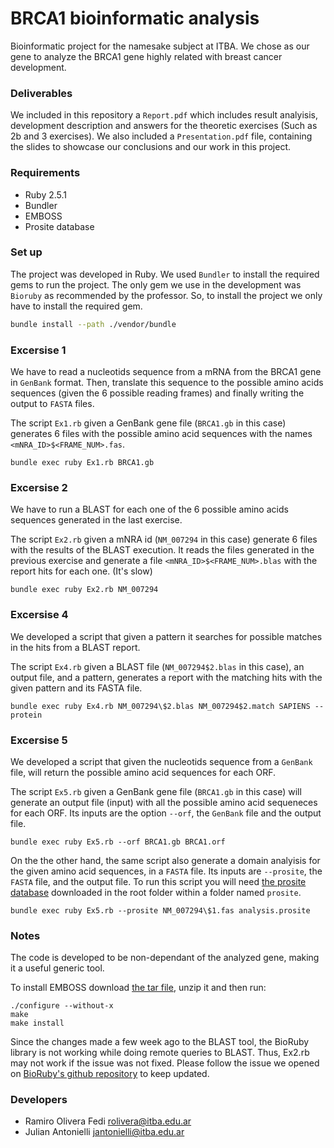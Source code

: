 # BRCA1 bioinformatic analysis

Bioinformatic project for the namesake subject at ITBA. We chose as our gene to analyze the BRCA1 gene highly related with breast cancer development.

### Deliverables

We included in this repository a `Report.pdf` which includes result analyisis, development description and answers for the theoretic exercises (Such as 2b and 3 exercises). We also included a `Presentation.pdf` file, containing the slides to showcase our conclusions and our work in this project.

### Requirements

* Ruby 2.5.1
* Bundler
* EMBOSS
* Prosite database

### Set up
The project was developed in Ruby. We used `Bundler` to install the required gems to run the project. The only gem we use in the development was `Bioruby` as recommended by the professor. So, to install the project we only have to install the required gem.

```sh
bundle install --path ./vendor/bundle
```

### Excersise 1
We have to read a nucleotids sequence from a mRNA from the BRCA1 gene in `GenBank` format. Then, translate this sequence to the possible amino acids sequences (given the 6 possible reading frames) and finally writing the output to `FASTA` files.

The script `Ex1.rb` given a GenBank gene file (`BRCA1.gb` in this case) generates 6 files with the possible amino acid sequences with the names `<mNRA_ID>$<FRAME_NUM>.fas`.

```
bundle exec ruby Ex1.rb BRCA1.gb
```

### Excersise 2
We have to run a BLAST for each one of the 6 possible amino acids sequences generated in the last exercise.

The script `Ex2.rb` given a mNRA id (`NM_007294` in this case) generate 6 files with the results of the BLAST execution. It reads the files generated in the previous exercise and generate a file `<mNRA_ID>$<FRAME_NUM>.blas` with the report hits for each one. (It's slow)

```
bundle exec ruby Ex2.rb NM_007294
```

### Excersise 4
We developed a script that given a pattern it searches for possible matches in the hits from a BLAST report.

The script `Ex4.rb` given a BLAST file (`NM_007294$2.blas` in this case), an output file, and a pattern, generates a report with the matching hits with the given pattern and its FASTA file.

```
bundle exec ruby Ex4.rb NM_007294\$2.blas NM_007294$2.match SAPIENS --protein
```

### Excersise 5
We developed a script that given the nucleotids sequence from a `GenBank` file, will return the possible amino acid sequences for each ORF.

The script `Ex5.rb` given a GenBank gene file (`BRCA1.gb` in this case) will generate an output file (input) with all the possible amino acid sequeneces for each ORF. Its inputs are the option `--orf`, the `GenBank` file and the output file.

```
bundle exec ruby Ex5.rb --orf BRCA1.gb BRCA1.orf
```

On the the other hand, the same script also generate a domain analyisis for the given amino acid sequences, in a `FASTA` file. Its inputs are `--prosite`, the `FASTA` file, and the output file. To run this script you will need [the prosite database](ftp.expasy.org/databases/prosite/) downloaded in the root folder within a folder named `prosite`.

```
bundle exec ruby Ex5.rb --prosite NM_007294\$1.fas analysis.prosite
```

### Notes

The code is developed to be non-dependant of the analyzed gene, making it a useful generic tool.

To install EMBOSS download [the tar file](emboss.open-bio.org/pub/EMBOSS/EMBOSS-6.6.0.tar.gz), unzip it and then run:

```
./configure --without-x
make
make install
```

Since the changes made a few week ago to the BLAST tool, the BioRuby library is not working while doing remote queries to BLAST. Thus, Ex2.rb may not work if the issue was not fixed. Please follow the issue we opened on [BioRuby's github repository](https://github.com/bioruby/bioruby/issues/123) to keep updated.

### Developers

* Ramiro Olivera Fedi [rolivera@itba.edu.ar](mailto:rolivera@itba.edu.ar)
* Julian Antonielli [jantonielli@itba.edu.ar](mailto:jantonielli@itba.edu.ar)